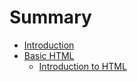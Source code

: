 <!-- # Summary

* [Introduction](README.md) -->


# Summary

* [Introduction](docs/README.md)
* [Basic HTML](docs/basic-html/README.md)
  * [Introduction to HTML](docs/basic-html/01-introduction.md)


